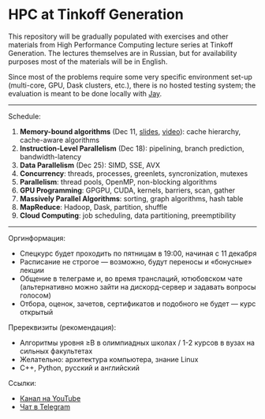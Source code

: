 # HPC at Tinkoff Generation

This repository will be gradually populated with exercises and other materials from High Performance Computing lecture series at Tinkoff Generation. The lectures themselves are in Russian, but for availability purposes most of the materials will be in English.

Since most of the problems require some very specific environment set-up (multi-core, GPU, Dask clusters, etc.), there is no hosted testing system; the evaluation is meant to be done locally with [Jay](https://github.com/sslotin/jay).

---

Schedule:

1. **Memory-bound algorithms** (Dec 11, [slides](https://hackmd.io/@BFuTCPqJS16n8Njn0LhJ_Q/r1oWtsgnw), [video](https://www.youtube.com/watch?v=Dt1BSlKHp5Q&feature=youtu.be&ab_channel=Algocode)): cache hierarchy, cache-aware algorithms
2. **Instruction-Level Parallelism** (Dec 18): pipelining, branch prediction, bandwidth-latency
3. **Data Parallelism** (Dec 25): SIMD, SSE, AVX
4. **Concurrency**: threads, processes, greenlets, syncronization, mutexes
5. **Parallelism**: thread pools, OpenMP, non-blocking algorithms
6. **GPU Programming**: GPGPU, CUDA, kernels, barriers, scan, gather
7. **Massively Parallel Algorithms**: sorting, graph algorithms, hash table
8. **MapReduce**: Hadoop, Dask, partition, shuffle
9. **Cloud Computing**: job scheduling, data partitioning, preemptibility

---

Оргинформация:

* Спецкурс будет проходить по пятницам в 19:00, начиная с 11 декабря
* Расписание не строгое — возможно, будут переносы и «бонусные» лекции
* Общение в телеграме и, во время транслаций, ютюбовском чате (альтернативно можно зайти на дискорд-сервер и задавать вопросы голосом) 
* Отбора, оценок, зачетов, сертификатов и подобного не будет — курс открытый

Пререквизиты (рекомендация):

* Алгоритмы уровня ≥B в олимпиадных школах / 1-2 курсов в вузах на сильных факультетах
* Желательно: архитектура компьютера, знание Linux
* C++, Python, русский и английский

Ссылки:

* [Канал на YouTube](https://www.youtube.com/watch?v=f-AQ3lWWOZY&list=PLuC78Z-ctguXZDvlWIC46QGZG2TnxSUBt)
* [Чат в Telegram](https://t.me/joinchat/FI6QYkfYU50ncTGzrvUL4Q)
